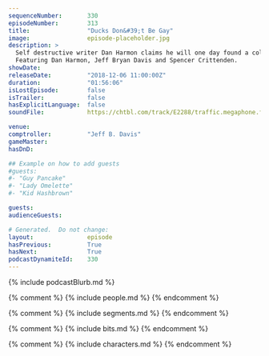 ```yaml
---
sequenceNumber:       330
episodeNumber:        313
title:                "Ducks Don&#39;t Be Gay"
image:                episode-placeholder.jpg
description: >
  Self destructive writer Dan Harmon claims he will one day found a colony of like-minded misfits. He's appointed suit-clad gadabout Jeff Davis as his Comptroller and bearded dreamboat Spencer Crittenden as his Dungeon Master. It's like a neurotic town hall meeting, often with alcohol and famous people.
  Featuring Dan Harmon, Jeff Bryan Davis and Spencer Crittenden.
showDate:             
releaseDate:          "2018-12-06 11:00:00Z"
duration:             "01:56:06"
isLostEpisode:        false
isTrailer:            false
hasExplicitLanguage:  false
soundFile:            https://chtbl.com/track/E2288/traffic.megaphone.fm/STA7192102916.mp3?updated=1596578450

venue:                
comptroller:          "Jeff B. Davis"
gameMaster:           
hasDnD:               

## Example on how to add guests
#guests:
#- "Guy Pancake"
#- "Lady Omelette"
#- "Kid Hashbrown"

guests:
audienceGuests:

# Generated.  Do not change:
layout:               episode
hasPrevious:          True
hasNext:              True
podcastDynamiteId:    330
---
```


{% include podcastBlurb.md %}

{% comment %}
{% include people.md %}
{% endcomment %}

{% comment %}
{% include segments.md %}
{% endcomment %}

{% comment %}
{% include bits.md %}
{% endcomment %}

{% comment %}
{% include characters.md %}
{% endcomment %}
